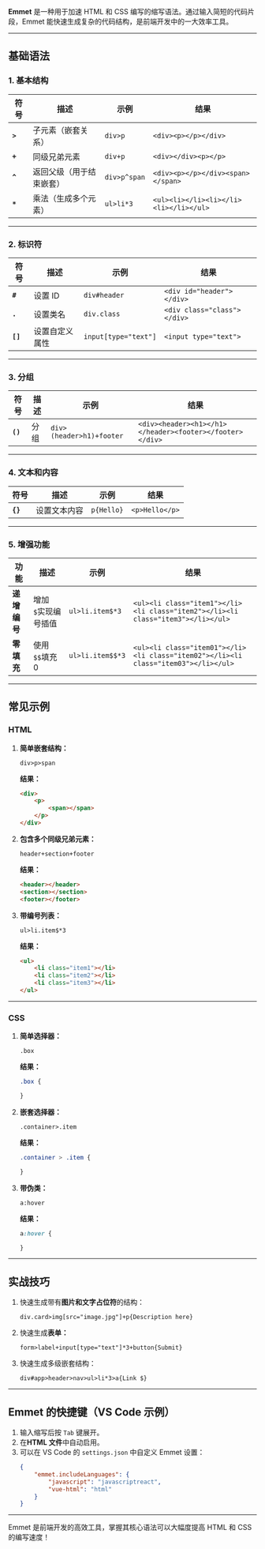 **Emmet** 是一种用于加速 HTML 和 CSS 编写的缩写语法。通过输入简短的代码片段，Emmet 能快速生成复杂的代码结构，是前端开发中的一大效率工具。

---

## **基础语法**

### **1. 基本结构**

| 符号            | 描述                     | 示例           | 结果                                     |
| --------------- | ------------------------ | -------------- | ---------------------------------------- |
| **`>`** | 子元素（嵌套关系）       | `div>p`      | `<div><p></p></div>`                   |
| **`+`** | 同级兄弟元素             | `div+p`      | `<div></div><p></p>`                   |
| **`^`** | 返回父级（用于结束嵌套） | `div>p^span` | `<div><p></p></div><span></span>`      |
| **`*`** | 乘法（生成多个元素）     | `ul>li*3`    | `<ul><li></li><li></li><li></li></ul>` |

---

### **2. 标识符**

| 符号             | 描述           | 示例                   | 结果                          |
| ---------------- | -------------- | ---------------------- | ----------------------------- |
| **`#`**  | 设置 ID        | `div#header`         | `<div id="header"></div>`   |
| **`.`**  | 设置类名       | `div.class`          | `<div class="class"></div>` |
| **`[]`** | 设置自定义属性 | `input[type="text"]` | `<input type="text">`       |

---

### **3. 分组**

| 符号             | 描述 | 示例                       | 结果                                                       |
| ---------------- | ---- | -------------------------- | ---------------------------------------------------------- |
| **`()`** | 分组 | `div>(header>h1)+footer` | `<div><header><h1></h1></header><footer></footer></div>` |

---

### **4. 文本和内容**

| 符号             | 描述         | 示例         | 结果             |
| ---------------- | ------------ | ------------ | ---------------- |
| **`{}`** | 设置文本内容 | `p{Hello}` | `<p>Hello</p>` |

---

### **5. 增强功能**

| 功能               | 描述                                       | 示例                                                                               | 结果                                                                                  |
| ------------------ | ------------------------------------------ | ---------------------------------------------------------------------------------- | ------------------------------------------------------------------------------------- |
| **递增编号** | 增加 `$`实现编号插值 | `ul>li.item$*3` | `<ul><li class="item1"></li><li class="item2"></li><li class="item3"></li></ul>` |                                                                                       |
| **零填充**   | 使用 `$$`填充 0                          | `ul>li.item$$*3`                                                                 | `<ul><li class="item01"></li><li class="item02"></li><li class="item03"></li></ul>` |

---

## **常见示例**

### **HTML**

1. **简单嵌套结构：**

   ```text
   div>p>span
   ```

   **结果：**

   ```html
   <div>
       <p>
           <span></span>
       </p>
   </div>
   ```
2. **包含多个同级兄弟元素：**

   ```text
   header+section+footer
   ```

   **结果：**

   ```html
   <header></header>
   <section></section>
   <footer></footer>
   ```
3. **带编号列表：**

   ```text
   ul>li.item$*3
   ```

   **结果：**

   ```html
   <ul>
       <li class="item1"></li>
       <li class="item2"></li>
       <li class="item3"></li>
   </ul>
   ```

---

### **CSS**

1. **简单选择器：**

   ```text
   .box
   ```

   **结果：**

   ```css
   .box {

   }
   ```
2. **嵌套选择器：**

   ```text
   .container>.item
   ```

   **结果：**

   ```css
   .container > .item {

   }
   ```
3. **带伪类：**

   ```text
   a:hover
   ```

   **结果：**

   ```css
   a:hover {

   }
   ```

---

## **实战技巧**

1. 快速生成带有**图片和文字占位符**的结构：
   ```text
   div.card>img[src="image.jpg"]+p{Description here}
   ```
2. 快速生成**表单：**
   ```text
   form>label+input[type="text"]*3+button{Submit}
   ```
3. 快速生成多级嵌套结构：
   ```text
   div#app>header>nav>ul>li*3>a{Link $}
   ```

---

## **Emmet 的快捷键（VS Code 示例）**

1. 输入缩写后按 `Tab` 键展开。
2. 在**HTML 文件**中自动启用。
3. 可以在 VS Code 的 `settings.json` 中自定义 Emmet 设置：
   ```json
   {
       "emmet.includeLanguages": {
           "javascript": "javascriptreact",
           "vue-html": "html"
       }
   }
   ```

---

Emmet 是前端开发的高效工具，掌握其核心语法可以大幅度提高 HTML 和 CSS 的编写速度！
